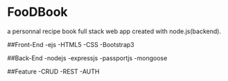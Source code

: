 # FooDBook
a personnal recipe book full stack web app created with node.js(backend). 

##Front-End
-ejs
-HTML5
-CSS
-Bootstrap3

##Back-End
-nodejs
-expressjs
-passportjs
-mongoose

##Feature
-CRUD
-REST
-AUTH
